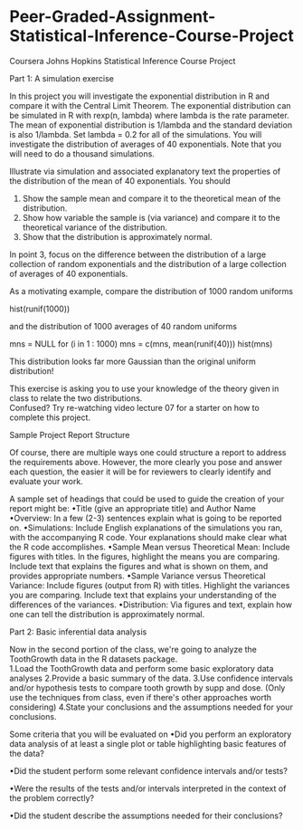 # Peer-Graded-Assignment-Statistical-Inference-Course-Project



Coursera Johns Hopkins Statistical Inference Course Project

Part 1: A simulation exercise

In this project you will investigate the exponential distribution in R and compare it with the Central Limit Theorem. The exponential distribution can be simulated in R with rexp(n, lambda) where lambda is the rate parameter. The mean of exponential distribution is 1/lambda and the standard deviation is also 1/lambda. Set lambda = 0.2 for all of the simulations. You will investigate the distribution of averages of 40 exponentials. Note that you will need to do a thousand simulations. 

Illustrate via simulation and associated explanatory text the properties of the distribution of the mean of 40 exponentials.  You should
 1. Show the sample mean and compare it to the theoretical mean of the distribution.
 2. Show how variable the sample is (via variance) and compare it to the theoretical variance of the distribution.
 3. Show that the distribution is approximately normal. 

In point 3, focus on the difference between the distribution of a large collection of random exponentials and the distribution of a large collection of averages of 40 exponentials.  

As a motivating example, compare the distribution of 1000 random uniforms

hist(runif(1000))

and the distribution of 1000 averages of 40 random uniforms 

mns = NULL
for (i in 1 : 1000) mns = c(mns, mean(runif(40)))
hist(mns)

This distribution looks far more Gaussian than the original uniform distribution! 

This exercise is asking you to use your knowledge of the theory given in class to relate the two distributions.  
 Confused?  Try re-watching video lecture 07 for a starter on how to complete this project. 

Sample Project Report Structure

Of course, there are multiple ways one could structure a report to address the requirements above.  However, the more clearly you pose and answer each question, the easier it will be for reviewers to clearly identify and evaluate your work. 

A sample set of headings that could be used to guide the creation of your report might be:
•Title (give an appropriate title) and Author Name
•Overview: In a few (2-3) sentences explain what is going to be reported on.
•Simulations: Include English explanations of the simulations you ran, with the accompanying R code. Your explanations should make clear what the R code accomplishes.
•Sample Mean versus Theoretical Mean: Include figures with titles. In the figures, highlight the means you are comparing. Include text that explains the figures and what is shown on them, and provides appropriate numbers.
•Sample Variance versus Theoretical Variance: Include figures (output from R) with titles. Highlight the variances you are comparing. Include text that explains your understanding of the differences of the variances.
•Distribution: Via figures and text, explain how one can tell the distribution is approximately normal.

Part 2: Basic inferential data analysis

Now in the second portion of the class, we're going to analyze the ToothGrowth data in the R datasets package.  
1.Load the ToothGrowth data and perform some basic exploratory data analyses 
2.Provide a basic summary of the data.
3.Use confidence intervals and/or hypothesis tests to compare tooth growth by supp and dose. (Only use the techniques from class, even if there's other approaches worth considering)
4.State your conclusions and the assumptions needed for your conclusions. 


Some criteria that you will be evaluated on 
•Did you  perform an exploratory data analysis of at least a single plot or table highlighting basic features of the data?

•Did the student perform some relevant confidence intervals and/or tests? 


•Were the results of the tests and/or intervals interpreted in the context of the problem correctly?  


•Did the student describe the assumptions needed for their conclusions?



